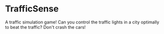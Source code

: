 # TrafficSense
A traffic simulation game! Can you control the traffic lights in a city optimally to beat the traffic? Don't crash the cars!

